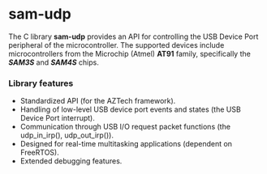 
# sam-udp

The C library **sam-udp** provides an API for controlling the USB Device Port peripheral of the microcontroller.
The supported devices include microcontrollers from the Microchip (Atmel) **AT91** family, specifically the ***SAM3S*** and ***SAM4S*** chips.

### Library features

- Standardized API (for the AZTech framework).
- Handling of low-level USB device port events and states (the USB Device Port interrupt).
- Communication through USB I/O request packet functions (the udp\_in\_irp(), udp\_out\_irp()).
- Designed for real-time multitasking applications (dependent on FreeRTOS).
- Extended debugging features.
